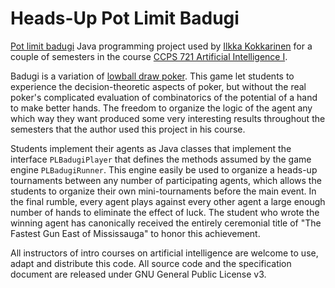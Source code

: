 # Heads-Up Pot Limit Badugi

[Pot limit badugi](https://en.wikipedia.org/wiki/Badugi) Java programming project used by [Ilkka Kokkarinen](https://www.cs.ryerson.ca/~ikokkari/) for a couple of semesters in the course [CCPS 721 Artificial Intelligence I](https://github.com/ikokkari/AI).

Badugi is a variation of [lowball draw poker](https://en.wikipedia.org/wiki/Lowball_(poker)). This game let students to experience the decision-theoretic aspects of poker, but without the real poker's complicated evaluation of combinatorics of the potential of a hand to make better hands. The freedom to organize the logic of the agent any which way they want produced some very interesting results throughout the semesters that the author used this project in his course.

Students implement their agents as Java classes that implement the interface `PLBadugiPlayer` that defines the methods assumed by the game engine `PLBadugiRunner`. This engine easily be used to organize a heads-up tournaments between any number of participating agents, which allows the students to organize their own mini-tournaments before the main event. In the final rumble, every agent plays against every other agent a large enough number of hands to eliminate the effect of luck. The student who wrote the winning agent has canonically received the entirely ceremonial title of "The Fastest Gun East of Mississauga" to honor this achievement.

All instructors of intro courses on artificial intelligence are welcome to use, adapt and distribute this code. All source code and the specification document are released under GNU General Public License v3.
